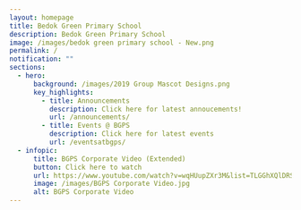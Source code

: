```yaml
---
layout: homepage
title: Bedok Green Primary School
description: Bedok Green Primary School
image: /images/bedok green primary school - New.png
permalink: /
notification: ""
sections:
  - hero:
      background: /images/2019 Group Mascot Designs.png
      key_highlights:
        - title: Announcements
          description: Click here for latest annoucements!
          url: /announcements/
        - title: Events @ BGPS
          description: Click here for latest events
          url: /eventsatbgps/
  - infopic:
      title: BGPS Corporate Video (Extended)
      button: Click here to watch
      url: https://www.youtube.com/watch?v=wqHUupZXr3M&list=TLGGhXQlDRS9n4gxODEwMjAyMg&ab_channel=BedokGreenPrimaryBGPS
      image: /images/BGPS Corporate Video.jpg
      alt: BGPS Corporate Video
---
```

